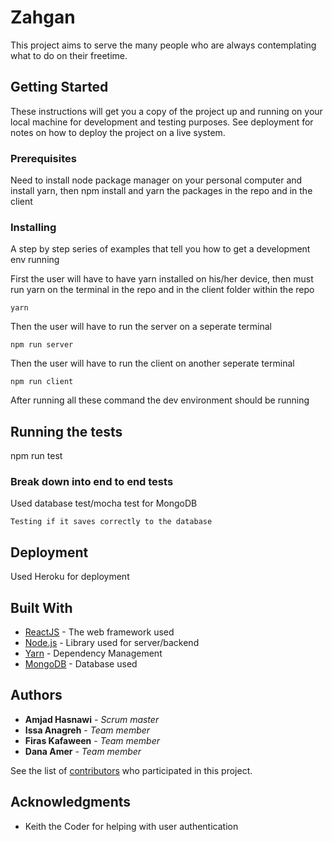 
# Zahgan

This project aims to serve the many people who are always contemplating what to do on their freetime.

## Getting Started

These instructions will get you a copy of the project up and running on your local machine for development and testing purposes. See deployment for notes on how to deploy the project on a live system.

### Prerequisites

Need to install node package manager on your personal computer and install yarn, then npm install and yarn the packages in the repo and in the client


### Installing

A step by step series of examples that tell you how to get a development env running

First the user will have to have yarn installed on his/her device, then must run yarn on the terminal in the repo and in the client folder within the repo

```
yarn
```

Then the user will have to run the server on a seperate terminal

```
npm run server
```

Then the user will have to run the client on another seperate terminal

```
npm run client
```

After running all these command the dev environment should be running

## Running the tests

npm run test

### Break down into end to end tests

Used database test/mocha test for MongoDB

```
Testing if it saves correctly to the database
```

## Deployment

Used Heroku for deployment

## Built With

* [ReactJS](https://reactjs.org/docs/getting-started.html) - The web framework used
* [Node.js](https://nodejs.org/en/docs/) - Library used for server/backend
* [Yarn](https://yarnpkg.com/en/) - Dependency Management
* [MongoDB](https://docs.mongodb.com/) - Database used

## Authors

* **Amjad Hasnawi** - *Scrum master*
* **Issa Anagreh** - *Team member*
* **Firas Kafaween** - *Team member*
* **Dana Amer** - *Team member*

See the list of [contributors](https://github.com/MaintenanceJS/Zahgan/graphs/contributors) who participated in this project.

## Acknowledgments

* Keith the Coder for helping with user authentication
